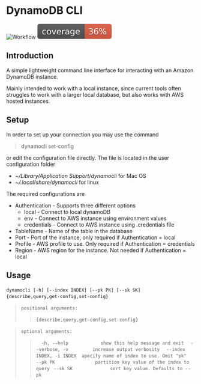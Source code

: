 # DynamoDB CLI 
![Workflow](https://github.com/dotnetmentor/dynamocli/actions/workflows/build-test-app.yml/badge.svg)
![Coverage Badge](https://github.com/dotnetmentor/dynamocli/blob/main/coverage.svg)


## Introduction
A simple lightweight command line interface for interacting with an Amazon DynamoDB instance. 

Mainly intended to work with a local instance, since current tools often struggles to work with a larger local database, but also works with AWS hosted instances.


## Setup
In order to set up your connection you may use the command
> dynamocli set-config

or edit the configuration file directly. The file is located in the user configuration folder  
  - *~/Library/Application Support/dynamocli* for Mac OS
  - *~/.local/share/dynamocli* for linux

The required configurations are

 - Authentication - Supports three different options
   - local - Connect to local dynamoDB
   - env - Connect to AWS instance using environment values
   - credentials - Connect to AWS instance using .credentials file
 - TableName - Name of the table in the database
 - Port - Port of the instance, only required if Authentication = local
 - Profile - AWS profile to use. Only required if Authentication = credentials
 - Region - AWS region for the instance. Not needed if Authentication = local

## Usage

`dynamocli [-h] [--index INDEX] [--pk PK] [--sk SK] {describe,query,get-config,set-config}`

>`positional arguments:`
>>  `{describe,query,get-config,set-config}`

>`optional arguments:`
>>`  -h, --help            show this help message and exit`
>>`  --verbose, -v         increase output verbosity`
>>`  --index INDEX, -i INDEX  apecify name of index to use. Omit "pk"` 
>>`  --pk PK               partition key value of the index to query`
>> ` --sk SK              sort key value. Defaults to --pk`
